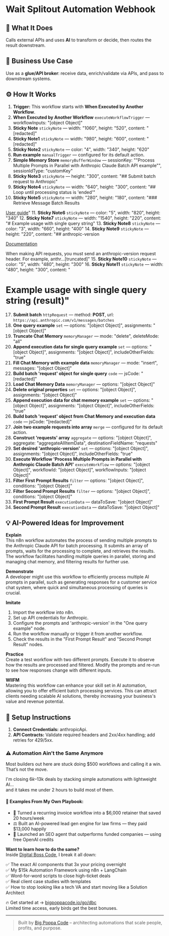 # Wait Splitout Automation Webhook
## 🚀 What It Does
Calls external APIs and uses **AI** to transform or decide, then routes the result downstream.

## 💼 Business Use Case
Use as a **glue/API broker**: receive data, enrich/validate via APIs, and pass to downstream systems.

## ⚙️ How It Works
1. **Trigger:** This workflow starts with **When Executed by Another Workflow**.
2. **When Executed by Another Workflow** `executeWorkflowTrigger` — workflowInputs: "[object Object]"
3. **Sticky Note** `stickyNote` — width: "1060", height: "520", content: "[redacted]"
4. **Sticky Note1** `stickyNote` — width: "980", height: "600", content: "[redacted]"
5. **Sticky Note2** `stickyNote` — color: "4", width: "340", height: "620"
6. **Run example** `manualTrigger` — configured for its default action.
7. **Simple Memory Store** `memoryBufferWindow` — sessionKey: ""Process Multiple Prompts in Parallel with Anthropic Claude Batch API example"", sessionIdType: "customKey"
8. **Sticky Note3** `stickyNote` — height: "300", content: "## Submit batch request to Anthropic"
9. **Sticky Note4** `stickyNote` — width: "640", height: "300", content: "## Loop until processing status is 'ended'"
10. **Sticky Note5** `stickyNote` — width: "280", height: "180", content: "### Retrieve Message Batch Results

[User guide](https://docs.anthropic.com/en/docs/build-with-claude/batch-processing)"
11. **Sticky Note6** `stickyNote` — color: "5", width: "820", height: "340"
12. **Sticky Note7** `stickyNote` — width: "1540", height: "220", content: "# Example usage with single query string"
13. **Sticky Note8** `stickyNote` — color: "3", width: "660", height: "400"
14. **Sticky Note9** `stickyNote` — height: "220", content: "## anthropic-version

[Documentation](https://docs.anthropic.com/en/api/versioning)

When making API requests, you must send an anthropic-version request header. For example, anthr…[truncated]"
15. **Sticky Note10** `stickyNote` — color: "5", width: "480", height: "300"
16. **Sticky Note11** `stickyNote` — width: "480", height: "300", content: "














# Example usage with single query string (result)"
17. **Submit batch** `httpRequest` — method: **POST**, url: `https://api.anthropic.com/v1/messages/batches`
18. **One query example** `set` — options: "[object Object]", assignments: "[object Object]"
19. **Truncate Chat Memory** `memoryManager` — mode: "delete", deleteMode: "all"
20. **Append execution data for single query example** `set` — options: "[object Object]", assignments: "[object Object]", includeOtherFields: "true"
21. **Fill Chat Memory with example data** `memoryManager` — mode: "insert", messages: "[object Object]"
22. **Build batch 'request' object for single query** `code` — jsCode: "[redacted]"
23. **Load Chat Memory Data** `memoryManager` — options: "[object Object]"
24. **Delete original properties** `set` — options: "[object Object]", assignments: "[object Object]"
25. **Append execution data for chat memory example** `set` — options: "[object Object]", assignments: "[object Object]", includeOtherFields: "true"
26. **Build batch 'request' object from Chat Memory and execution data** `code` — jsCode: "[redacted]"
27. **Join two example requests into array** `merge` — configured for its default action.
28. **Construct 'requests' array** `aggregate` — options: "[object Object]", aggregate: "aggregateAllItemData", destinationFieldName: "requests"
29. **Set desired 'anthropic-version'** `set` — options: "[object Object]", assignments: "[object Object]", includeOtherFields: "true"
30. **Execute Workflow 'Process Multiple Prompts in Parallel with Anthropic Claude Batch API'** `executeWorkflow` — options: "[object Object]", workflowId: "[object Object]", workflowInputs: "[object Object]"
31. **Filter First Prompt Results** `filter` — options: "[object Object]", conditions: "[object Object]"
32. **Filter Second Prompt Results** `filter` — options: "[object Object]", conditions: "[object Object]"
33. **First Prompt Result** `executionData` — dataToSave: "[object Object]"
34. **Second Prompt Result** `executionData` — dataToSave: "[object Object]"

## 💡 AI-Powered Ideas for Improvement
**Explain**  
This n8n workflow automates the process of sending multiple prompts to the Anthropic Claude API for batch processing. It submits an array of prompts, waits for the processing to complete, and retrieves the results. The workflow facilitates handling multiple queries in parallel, storing and managing chat memory, and filtering results for further use.

**Demonstrate**  
A developer might use this workflow to efficiently process multiple AI prompts in parallel, such as generating responses for a customer service chat system, where quick and simultaneous processing of queries is crucial.

**Imitate**  
1. Import the workflow into n8n.  
2. Set up API credentials for Anthropic.  
3. Configure the prompts and 'anthropic-version' in the "One query example" node.  
4. Run the workflow manually or trigger it from another workflow.  
5. Check the results in the "First Prompt Result" and "Second Prompt Result" nodes.

**Practice**  
Create a test workflow with two different prompts. Execute it to observe how the results are processed and filtered. Modify the prompts and re-run to see how responses change with different inputs.

**WIIFM**  
Mastering this workflow can enhance your skill set in AI automation, allowing you to offer efficient batch processing services. This can attract clients needing scalable AI solutions, thereby increasing your business's value and revenue potential.

## 🔧 Setup Instructions
1. **Connect Credentials:** anthropicApi.
2. **API Contracts:** Validate required headers and 2xx/4xx handling; add retries for 429/5xx.

### ⚠️ Automation Ain’t the Same Anymore

Most builders out here are stuck doing $500 workflows and calling it a win.  
That’s not the move.  

I'm closing $6k–$13k deals by stacking simple automations with lightweight AI...  
and it takes me under 2 hours to build most of them.

#### 🧠 Examples From My Own Playbook:
- 🔁 Turned a recurring invoice workflow into a $6,000 retainer that saved 20 hours/week  
- ⚖️ Built an AI-powered lead gen engine for law firms — they paid $13,000 happily  
- 🚀 Launched an SEO agent that outperforms funded companies — using free OpenAI credits  

**Want to learn how to do the same?**  
Inside [Digital Boss Code](https://bigpoppacode.io/go/dbc), I break it all down:

✅ The exact AI components that 3x your pricing overnight  
✅ My $15k Automation Framework using n8n + LangChain  
✅ Word-for-word scripts to close high-ticket deals  
✅ Real client case studies with templates  
✅ How to stop looking like a tech VA and start moving like a Solution Architect  

🔥 Get started at → [bigpoppacode.io/go/dbc](https://bigpoppacode.io/go/dbc)  
Limited time access, early birds get the best bonuses.

---
> Built by [Big Poppa Code](https://bigpoppacode.io) – architecting automations that scale people, profits, and purpose.
